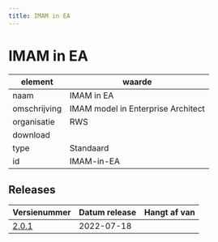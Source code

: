 ```yaml
---
title: IMAM in EA
---
```


# IMAM in EA

|element|waarde|
|-----|------|
| naam  |IMAM in EA|
| omschrijving  |IMAM model in Enterprise Architect|
| organisatie  |RWS|
| download  | []()|
| type  |Standaard|
| id  |IMAM-in-EA|

## Releases

|Versienummer|Datum release|Hangt af van
|-------|-------|-----|
| [2.0.1](<https://iplo.nl/digitaal-stelsel/aansluiten/standaarden/stam-imam/>)|2022-07-18||

